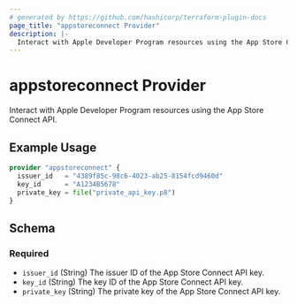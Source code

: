 ```yaml
---
# generated by https://github.com/hashicorp/terraform-plugin-docs
page_title: "appstoreconnect Provider"
description: |-
  Interact with Apple Developer Program resources using the App Store Connect API.
---
```


# appstoreconnect Provider

Interact with Apple Developer Program resources using the App Store Connect API.

## Example Usage

```terraform
provider "appstoreconnect" {
  issuer_id   = "4389f85c-98c6-4023-ab25-8154fcd9460d"
  key_id      = "A1234B5678"
  private_key = file("private_api_key.p8")
}
```

<!-- schema generated by tfplugindocs -->
## Schema

### Required

- `issuer_id` (String) The issuer ID of the App Store Connect API key.
- `key_id` (String) The key ID of the App Store Connect API key.
- `private_key` (String) The private key of the App Store Connect API key.
